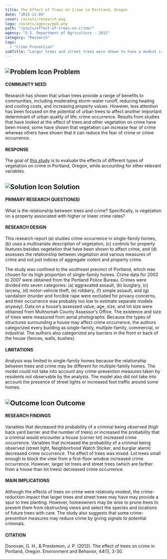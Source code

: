 ```yaml
---
title: The Effect of Trees on Crime in Portland, Oregon
date: "2015-11-09"
cover: /assets/research.png
logo: /assets/agency/ppb.png
path: "/posts/effect-of-trees-on-crime/"
agency: "U.S. Department of Agriculture - 2012"
category: "Research"
tags:
  - "Crime Prevention"
subTitle: "Larger trees and street trees were shown to have a modest crime reduction impact."
---
```

## ![Problem Icon](https://github.com/google/material-design-icons/raw/master/alert/1x_web/ic_error_outline_black_48dp.png "Problem") Problem

#### COMMUNITY NEED

Research has shown that urban trees provide a range of benefits to communities, including moderating storm-water runoff, reducing heating and cooling costs, and increasing property values. However, less attention has been focused on the potential of urban trees to affect another important determinant of urban quality of life: crime occurrence. Results from studies that have looked at the effect of trees and other vegetation on crime have been mixed; some have shown that vegetation can increase fear of crime whereas others have shown that it can reduce the fear of crime or crime occurrence.

#### RESPONSE

The goal of [this study](https://www.fs.fed.us/pnw/ruwit/papers/donovan/TheEffectofTreesonCrime.pdf) is to evaluate the effects of different types of vegetation on crime in Portland, Oregon, while accounting for other relevant variables.

## ![Solution Icon](https://github.com/google/material-design-icons/raw/master/action/1x_web/ic_lightbulb_outline_black_48dp.png "Solution") Solution

#### PRIMARY RESEARCH QUESTION(S)

What is the relationship between trees and crime? Specifically, is vegetation on a property associated with higher or lower crime rates?

#### RESEARCH DESIGN

This research report (a) studies crime occurrence in single-family homes, (b) uses a multivariate description of vegetation, (c) controls for property features besides vegetation that have been shown to affect crime, and (d) assesses the relationship between vegetation and various measures of crime and not just indices of aggregate violent and property crime.

The study was confined to the southeast precinct of Portland, which was chosen for its high proportion of single-family homes. Crime data for 2002 to 2007 were obtained from the Portland Police Bureau. Crimes were divided into seven categories: (a) aggravated assault, (b) burglary, (c) larceny, (d) motor-vehicle theft, (e) robbery, (f) simple assault, and (g) vandalism (murder and forcible rape were excluded for privacy concerns, and their occurrence was probably too low to estimate separate models anyway). Data on a house’s assessed value, age, size, and lot size were obtained from Multnomah County Assessor’s Office. The existence and size of trees were measured from aerial photographs. Because the types of structures surrounding a house may affect crime occurrence, the authors categorized every building as single-family, multiple-family, commercial, or industrial. The authors also categorized any barriers in the front or back of the house (fences, walls, bushes).

#### LIMITATIONS

Analysis was limited to single-family homes because the relationship between trees and crime may be different for multiple-family homes. The model could not take into account any crime-prevention measures taken by residents not observable by the analysts. The model also did not take into account the presence of street lights or increased foot traffic around some homes.

## ![Outcome Icon](https://github.com/google/material-design-icons/raw/master/action/1x_web/ic_view_list_black_48dp.png "Outcome") Outcome

#### RESEARCH FINDINGS

Variables that decreased the probability of a criminal being observed (high back yard barrier and the number of trees) or increased the probability that a criminal would encounter a house (corner lot) increased crime occurrence. Variables that increased the probability of a criminal being observed (street light, Neighborhood Watch Sticker, and burglar alarm) decreased crime occurrence. The effect of trees was mixed. Lot trees small enough to block the view from a first-floor window increased crime occurrence. However, larger lot trees and street trees (which are farther from a house than lot trees) decreased crime occurrence.

#### MAIN IMPLICATIONS

Although the effects of trees on crime were relatively modest, the crime-reduction impact that larger trees and street trees may have may provide a spur to tree planting. However, homeowners may be wise to prune trees to prevent them from obstructing views and select the species and locations of future trees with care. The study also suggests that some crime-prevention measures may reduce crime by giving signals to potential criminals.

#### CITATION
Donovan, G. H., & Prestemon, J. P. (2012). The effect of trees on crime in Portland, Oregon. Environment and Behavior, 44(1), 3-30.
